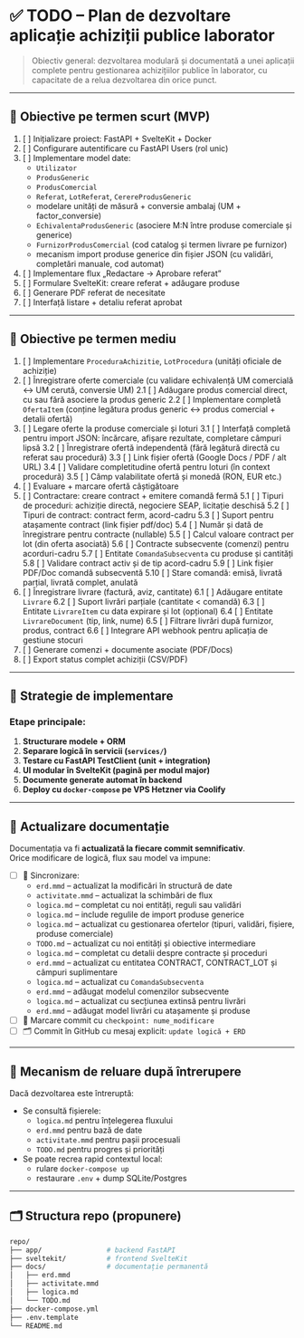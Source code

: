 # ✅ TODO – Plan de dezvoltare aplicație achiziții publice laborator

> Obiectiv general: dezvoltarea modulară și documentată a unei aplicații complete pentru gestionarea achizițiilor publice în laborator, cu capacitate de a relua dezvoltarea din orice punct.

---

## 📌 Obiective pe termen scurt (MVP)

1. [ ] Inițializare proiect: FastAPI + SvelteKit + Docker
2. [ ] Configurare autentificare cu FastAPI Users (rol unic)
3. [ ] Implementare model date:
    - `Utilizator`
    - `ProdusGeneric`
    - `ProdusComercial`
    - `Referat`, `LotReferat`, `CerereProdusGeneric`
    - modelare unități de măsură + conversie ambalaj (UM + factor_conversie)
    - `EchivalentaProdusGeneric` (asociere M:N între produse comerciale și generice)
    - `FurnizorProdusComercial` (cod catalog și termen livrare pe furnizor)
    - mecanism import produse generice din fișier JSON (cu validări, completări manuale, cod automat)
4. [ ] Implementare flux „Redactare → Aprobare referat”
5. [ ] Formulare SvelteKit: creare referat + adăugare produse
6. [ ] Generare PDF referat de necesitate
7. [ ] Interfață listare + detaliu referat aprobat

---

## 📌 Obiective pe termen mediu

1. [ ] Implementare `ProceduraAchizitie`, `LotProcedura` (unități oficiale de achiziție)
2. [ ] Înregistrare oferte comerciale (cu validare echivalență UM comercială ↔ UM cerută, conversie UM)
2.1 [ ] Adăugare produs comercial direct, cu sau fără asociere la produs generic
2.2 [ ] Implementare completă `OfertaItem` (conține legătura produs generic ↔ produs comercial + detalii ofertă)
3. [ ] Legare oferte la produse comerciale și loturi
3.1 [ ] Interfață completă pentru import JSON: încărcare, afișare rezultate, completare câmpuri lipsă
3.2 [ ] Înregistrare ofertă independentă (fără legătură directă cu referat sau procedură)
3.3 [ ] Link fișier ofertă (Google Docs / PDF / alt URL)
3.4 [ ] Validare completitudine ofertă pentru loturi (în context procedură)
3.5 [ ] Câmp valabilitate ofertă și monedă (RON, EUR etc.)
4. [ ] Evaluare + marcare ofertă câștigătoare
5. [ ] Contractare: creare contract + emitere comandă fermă
5.1 [ ] Tipuri de proceduri: achiziție directă, negociere SEAP, licitație deschisă
5.2 [ ] Tipuri de contract: contract ferm, acord-cadru
5.3 [ ] Suport pentru atașamente contract (link fișier pdf/doc)
5.4 [ ] Număr și dată de înregistrare pentru contracte (nullable)
5.5 [ ] Calcul valoare contract per lot (din oferta asociată)
5.6 [ ] Contracte subsecvente (comenzi) pentru acorduri-cadru
5.7 [ ] Entitate `ComandaSubsecventa` cu produse și cantități
5.8 [ ] Validare contract activ și de tip acord-cadru
5.9 [ ] Link fișier PDF/Doc comandă subsecventă
5.10 [ ] Stare comandă: emisă, livrată parțial, livrată complet, anulată
6. [ ] Înregistrare livrare (factură, aviz, cantitate)
6.1 [ ] Adăugare entitate `Livrare`
6.2 [ ] Suport livrări parțiale (cantitate < comandă)
6.3 [ ] Entitate `LivrareItem` cu data expirare și lot (opțional)
6.4 [ ] Entitate `LivrareDocument` (tip, link, nume)
6.5 [ ] Filtrare livrări după furnizor, produs, contract
6.6 [ ] Integrare API webhook pentru aplicația de gestiune stocuri
7. [ ] Generare comenzi + documente asociate (PDF/Docs)
8. [ ] Export status complet achiziții (CSV/PDF)

---

## 🧠 Strategie de implementare

### Etape principale:
1. **Structurare modele + ORM**
2. **Separare logică în servicii (`services/`)**
3. **Testare cu FastAPI TestClient (unit + integration)**
4. **UI modular în SvelteKit (pagină per modul major)**
5. **Documente generate automat în backend**
6. **Deploy cu `docker-compose` pe VPS Hetzner via Coolify**

---

## 🔄 Actualizare documentație

Documentația va fi **actualizată la fiecare commit semnificativ**.  
Orice modificare de logică, flux sau model va impune:

- [ ] 🔁 Sincronizare:
  - `erd.mmd` – actualizat la modificări în structură de date
  - `activitate.mmd` – actualizat la schimbări de flux
  - `logica.md` – completat cu noi entități, reguli sau validări
  - `logica.md` – include regulile de import produse generice
  - `logica.md` – actualizat cu gestionarea ofertelor (tipuri, validări, fișiere, produse comerciale)
  - `TODO.md` – actualizat cu noi entități și obiective intermediare
  - `logica.md` – completat cu detalii despre contracte și proceduri
  - `erd.mmd` – actualizat cu entitatea CONTRACT, CONTRACT_LOT și câmpuri suplimentare
  - `logica.md` – actualizat cu `ComandaSubsecventa`
  - `erd.mmd` – adăugat modelul comenzilor subsecvente
  - `logica.md` – actualizat cu secțiunea extinsă pentru livrări
  - `erd.mmd` – adăugat model livrări cu atașamente și produse
- [ ] 🔖 Marcare commit cu `checkpoint: nume_modificare`
- [ ] 🗂 Commit în GitHub cu mesaj explicit: `update logică + ERD`

---

## 🧯 Mecanism de reluare după întrerupere

Dacă dezvoltarea este întreruptă:
- Se consultă fișierele:
  - `logica.md` pentru înțelegerea fluxului
  - `erd.mmd` pentru bază de date
  - `activitate.mmd` pentru pașii procesuali
  - `TODO.md` pentru progres și priorități
- Se poate recrea rapid contextul local:
  - rulare `docker-compose up`
  - restaurare `.env` + dump SQLite/Postgres

---

## 🗂 Structura repo (propunere)

```bash
repo/
├── app/                # backend FastAPI
├── sveltekit/          # frontend SvelteKit
├── docs/               # documentație permanentă
│   ├── erd.mmd
│   ├── activitate.mmd
│   ├── logica.md
│   └── TODO.md
├── docker-compose.yml
├── .env.template
└── README.md
```
